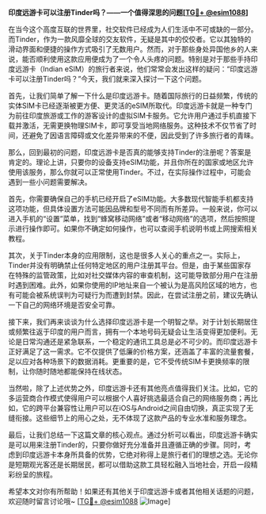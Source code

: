 **印度远游卡可以注册Tinder吗？——一个值得深思的问题[[TG💪+ @esim1088](https://t.me/s/esim1088)]**

在当今这个高度互联的世界里，社交软件已经成为人们生活中不可或缺的一部分。而Tinder，作为一款风靡全球的交友软件，无疑是其中的佼佼者。它以其独特的滑动界面和便捷的操作方式吸引了无数用户。然而，对于那些身处异国他乡的人来说，能否顺利使用这款应用便成为了一个令人头疼的问题。特别是对于那些手持印度远游卡（Indian eSIM）的旅行者来说，他们常常会发出这样的疑问：“印度远游卡可以注册Tinder吗？”今天，我们就来深入探讨一下这个问题。

首先，让我们简单了解一下什么是印度远游卡。随着国际旅行的日益频繁，传统的实体SIM卡已经逐渐被更方便、更灵活的eSIM所取代。印度远游卡就是一种专门为前往印度旅游或工作的游客设计的虚拟SIM卡服务。它允许用户通过手机直接下载并激活，无需更换物理SIM卡，即可享受当地网络服务。这种技术不仅节省了时间，还避免了因语言障碍或文化差异带来的不便，因此受到了许多旅行者的青睐。

那么，回到最初的问题，印度远游卡是否真的能够支持Tinder的注册呢？答案是肯定的。理论上讲，只要你的设备支持eSIM功能，并且你所在的国家或地区允许使用该服务，那么你就可以正常使用Tinder。不过，在实际操作过程中，可能会遇到一些小问题需要解决。

首先，你需要确保自己的手机已经开启了eSIM功能。大多数现代智能手机都支持这项功能，但具体设置方法可能因品牌和型号不同而有所差异。一般来说，你可以进入手机的“设置”菜单，找到“蜂窝移动网络”或者“移动网络”的选项，然后按照提示进行操作即可。如果你不确定如何操作，也可以查阅手机说明书或上网搜索相关教程。

其次，关于Tinder本身的应用限制，这也是很多人关心的重点之一。实际上，Tinder并没有明确禁止任何特定地区的用户注册其平台。但是，由于某些国家存在特殊的监管政策，比如对社交媒体内容的审查机制，这可能导致部分用户在注册时遇到困难。此外，如果你使用的IP地址来自一个被认为是高风险区域的地方，也有可能会被系统误判为可疑行为而遭到封禁。因此，在尝试注册之前，建议先确认一下自己的网络环境是否安全可靠。

接下来，我们再来谈谈为什么选择印度远游卡是一个明智之举。对于计划长期居住或频繁往返于印度的用户而言，拥有一个本地号码无疑会让生活变得更加便利。无论是日常沟通还是紧急联系，一个稳定的通讯工具总是必不可少的。而印度远游卡正好满足了这一需求。它不仅提供了低廉的价格方案，还涵盖了丰富的流量套餐，足以应对各种场景下的数据消耗。更重要的是，它不受传统SIM卡更换频率的限制，让你随时随地都能保持在线状态。

当然啦，除了上述优势之外，印度远游卡还有其他亮点值得我们关注。比如，它的多运营商合作模式使得用户可以根据个人喜好挑选最适合自己的网络服务商；再比如，它的跨平台兼容性让用户可以在iOS与Android之间自由切换，真正实现了无缝衔接。这些细节上的用心之处，无不体现了这款产品的专业水准和服务理念。

最后，让我们总结一下这篇文章的核心观点。通过分析可以看出，印度远游卡确实是可以用来注册Tinder的，只要你做好充分准备并且遵循正确的步骤。同时，考虑到印度远游卡本身所具备的优势，它绝对称得上是旅行者们的理想之选。无论你是短期观光客还是长期居民，都可以借助这款工具轻松融入当地社会，开启一段精彩纷呈的旅程。

希望本文对你有所帮助！如果还有其他关于印度远游卡或者其他相关话题的问题，欢迎随时留言讨论哦~ [[TG💪+ @esim1088](https://t.me/s/esim1088) ![Image](https://i.postimg.cc/4NQfJmqS/Snipaste-2025-05-13-00-14-12.png)]